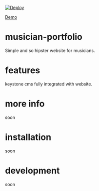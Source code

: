 [![Deploy](https://www.herokucdn.com/deploy/button.png)](https://heroku.com/deploy?template=https://github.com/singerxt/musician-portfolio)

[Demo](https://intense-caverns-9402.herokuapp.com/)

# musician-portfolio

Simple and so hipster website for musicians.

# features

keystone cms fully integrated with website.

# more info

soon

# installation

soon

# development

soon